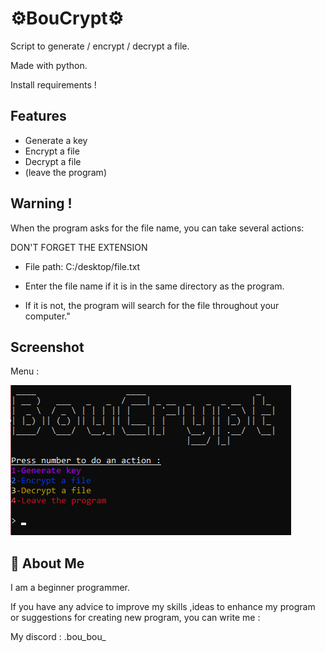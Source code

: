# ⚙BouCrypt⚙

Script to generate / encrypt / decrypt a file.

Made with python.

Install requirements !





## Features

- Generate a key
- Encrypt a file
- Decrypt a file
- (leave the program)


##  Warning !
 
When the program asks for the file name, you can take several actions:

DON'T FORGET THE EXTENSION

- File path: C:/desktop/file.txt

- Enter the file name if it is in the same directory as the program.

- If it is not, the program will search for the file throughout your computer."

## Screenshot
Menu :

![boucrypt_pict](boucrypt_pict.png)



## 🚀 About Me
I am a beginner programmer.

If you have any advice to improve my skills ,ideas to enhance my program or suggestions for creating new program, you can write me :

My discord : .bou_bou_



